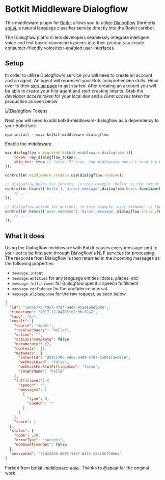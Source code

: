 # Botkit Middleware Dialogflow
This middleware plugin for [Botkit](http://howdy.ai/botkit) allows you to utilize [Dialogflow](https://dialogflow.com/)
(formerly [api.ai](https://api.ai), a natural language classifier service directly into the Botkit corebot.

The Dialogflow platform lets developers seamlessly integrate intelligent voice and text based command systems into their products to create consumer-friendly voice/text-enabled user interfaces.

## Setup
In order to utilize Dialogflow's service you will need to create an account and an agent. An agent will represent your Bots comprehension skills. Head over to their [sign up page](https://console.dialogflow.com/api-client/#/login) to get started. After creating an account you will be able to create your first agent and start creating intents. Grab the *developer access token* for your local dev and a *client access token* for production as seen below

![Dialogflow Tokens](https://s8.postimg.org/bgepzb4d1/tokens.png)

Next you will need to add botkit-middleware-dialogflow as a dependency to your Botkit bot:

```
npm install --save botkit-middleware-dialogflow
```

Enable the middleware:
```javascript
var dialogflow = require('botkit-middleware-dialogflow')({
    token: <my_dialogflow_token>,
    skip_bot: true // false. If true, the middleware doesn't send the bot reply/says to Dialogflow
});

controller.middleware.receive.use(dialogflow.receive);

// dialogflow.hears for intents. in this example 'hello' is the intent
controller.hears(['hello'],'direct_message',dialogflow.hears,function(bot, message) {
    // ...
});

// dialogflow.action for actions. in this example 'user.setName' is the action
controller.hears(['user.setName'],'direct_message',dialogflow.action,function(bot, message) {
    // ...
});
```

## What it does

Using the Dialogflow middleware with Botkit causes every message sent to your bot to be first sent through Dialogflow's NLP services for processing. The response from Dialogflow is then returned in the incoming messages as the following properties:
- `message.intent`
- `message.entities` for any language entities (dates, places, etc)
- `message.fulfillment` for Dialogflow specific speech fulfillment
- `message.confidence` for the confidence interval
- `message.nlpResponse` for the raw request, as seen below:

```json
{
  "id": "18ae5775-f95f-4f8f-a4de-85a9199d5048",
  "timestamp": "2017-12-04T03:02:36.824Z",
  "lang": "en",
  "result": {
    "source": "agent",
    "resolvedQuery": "Hello!",
    "action": "",
    "actionIncomplete": false,
    "parameters": {},
    "contexts": [],
    "metadata": {
      "intentId": "2812178c-edea-4403-8767-2a051fbe951b",
      "webhookUsed": "false",
      "webhookForSlotFillingUsed": "false",
      "intentName": "hello"
    },
    "fulfillment": {
      "speech": "",
      "messages": [
        {
          "type": 0,
          "speech": ""
        }
      ]
    },
    "score": 1
  },
  "status": {
    "code": 200,
    "errorType": "success",
    "webhookTimedOut": false
  },
  "sessionId": "91d34030-d89f-11e7-8471-e54c58f90eba"
}
```

Forked from [botkit-middleware-apiai](https://github.com/abeai/botkit-middleware-apiai). Thanks to
[@abeai](https://github.com/abeai) for the original work.